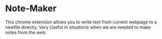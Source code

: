 # Note-Maker
This chrome extension allows you to write text from current webpage to a newfile directly. Very Useful in situations when we are needed to make notes from the web.
